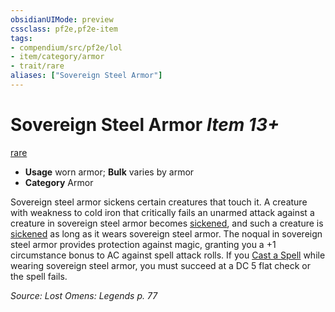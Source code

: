 ```yaml
---
obsidianUIMode: preview
cssclass: pf2e,pf2e-item
tags:
- compendium/src/pf2e/lol
- item/category/armor
- trait/rare
aliases: ["Sovereign Steel Armor"]
---
```

# Sovereign Steel Armor *Item 13+*  
[rare](../../../Rules/traits/rare.md)  

- **Usage** worn armor; **Bulk** varies by armor
- **Category** Armor

Sovereign steel armor sickens certain creatures that touch it. A creature with weakness to cold iron that critically fails an unarmed attack against a creature in sovereign steel armor becomes [sickened](../../../Rules/conditions.md#Sickened), and such a creature is [sickened](../../../Rules/conditions.md#Sickened) as long as it wears sovereign steel armor. The noqual in sovereign steel armor provides protection against magic, granting you a +1 circumstance bonus to AC against spell attack rolls. If you [Cast a Spell](../../../Rules/actions/cast-a-spell.md) while wearing sovereign steel armor, you must succeed at a DC 5 flat check or the spell fails.

*Source: Lost Omens: Legends p. 77*